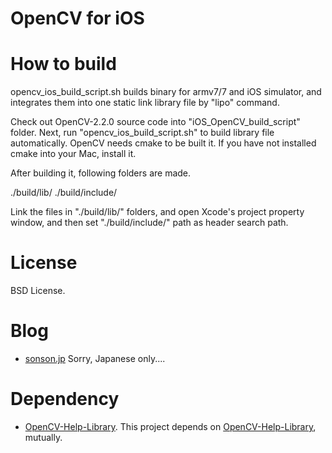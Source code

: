 OpenCV for iOS
=======

How to build
=======
opencv_ios_build_script.sh builds binary for armv7/7 and iOS simulator, and integrates them into one static link library file by "lipo" command.

Check out OpenCV-2.2.0 source code into "iOS_OpenCV_build_script" folder.
Next, run "opencv_ios_build_script.sh" to build library file automatically.
OpenCV needs cmake to be built it.
If you have not installed cmake into your Mac, install it.

After building it, following folders are made.

./build/lib/
./build/include/

Link the files in "./build/lib/" folders, and open Xcode's project property window, and then set "./build/include/" path as header search path.

License
=======
BSD License.

Blog
=======
 * [sonson.jp][]
Sorry, Japanese only....

Dependency
=======
 * [OpenCV-Help-Library]. This project depends on [OpenCV-Help-Library], mutually.


[sonson.jp]: http://sonson.jp
[BSD License]: http://www.opensource.org/licenses/bsd-license.php
[OpenCV-Help-Library]: https://github.com/sonsongithub/OpenCV-Help-Library